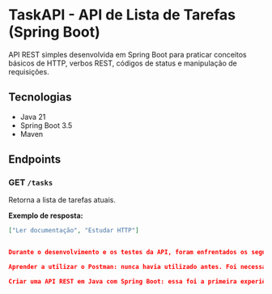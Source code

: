 # TaskAPI - API de Lista de Tarefas (Spring Boot)

API REST simples desenvolvida em Spring Boot para praticar conceitos básicos de HTTP, verbos REST, códigos de status e manipulação de requisições.

## Tecnologias
- Java 21
- Spring Boot 3.5
- Maven

## Endpoints

### GET `/tasks`
Retorna a lista de tarefas atuais.

**Exemplo de resposta:**
```json
["Ler documentação", "Estudar HTTP"]


Durante o desenvolvimento e os testes da API, foram enfrentados os seguintes desafios:

Aprender a utilizar o Postman: nunca havia utilizado antes. Foi necessário entender como definir o método POST, ajustar o cabeçalho Content-Type para text/plain, e enviar dados no corpo da requisição.

Criar uma API REST em Java com Spring Boot: essa foi a primeira experiência desenvolvendo endpoints REST com Java, e foi necessário entender conceitos como anotações @RestController, @PostMapping, ResponseEntity, status HTTP e validações.